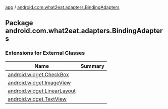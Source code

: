 [app](../index.md) / [android.com.what2eat.adapters.BindingAdapters](./index.md)

## Package android.com.what2eat.adapters.BindingAdapters

### Extensions for External Classes

| Name | Summary |
|---|---|
| [android.widget.CheckBox](android.widget.-check-box/index.md) |  |
| [android.widget.ImageView](android.widget.-image-view/index.md) |  |
| [android.widget.LinearLayout](android.widget.-linear-layout/index.md) |  |
| [android.widget.TextView](android.widget.-text-view/index.md) |  |
